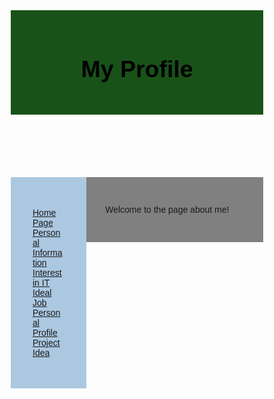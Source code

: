  <!DOCTYPE html>
 <html lang="en">
 <body>
<title>My Profile</title>
  <head>
 <meta charset="utf-8">
 <meta name="viewport" content="width=device-width, initial scale=1">
 <style>
 * {
  box-sizing: border-box;
}
body {
 font-family: Arial, Helvetica, sans-serif;
}
header{
  background-color: #195219;
  padding: 20px;
  text-align: center;
  font-size: 25px;
  color: black;
}
article{
  float:left;
  padding: 30px;
  width:70%;
  background-color: grey;
  height:inherit;
}
nav{
  float: left;
  width: 30%;
  height:inherit;
  background-color: #ACC8E1 ;
  padding: 30px;
}
nav ul{
  list-style-type: none;
  padding: 5px;
}
section::after{
  content:"";
  display:table;
  clear:both;
}
footer{
  background-color: black;
  padding:10px;
  text-align: justify;
  color:white;
}
@media(max-width:600px){
  nav,article{
    width:100%;
    height:auto;
  }
}
 </style>
  </head>
 <header>
   <h2>My Profile</h2>
 </header>

 <section>
   <nav>
     <ul>
       <li>
         <a href="D:\Elijah\Documents\University\Assignment 1\Assignment-1\Home Page.html">
           Home Page
         </a>
       </li>
       <li>
         <a href="D:\Elijah\Documents\University\Assignment 1\Assignment-1\Personal Information.html">
           Personal Information
         </a>
       </li>
       <li>
         <a href="D:\Elijah\Documents\University\Assignment 1\Assignment-1\Interest in It.html">
           Interest in IT
         </a>
       </li>
       <li>
         <a href="D:\Elijah\Documents\University\Assignment 1\Assignment-1\Ideal Job.html">
           Ideal Job
         </a>
       </li>
       <li>
         <a href="D:\Elijah\Documents\University\Assignment 1\Assignment-1\Personal Profile.html">
           Personal Profile
         </a>
       </li>
       <li>
         <a href="D:\Elijah\Documents\University\Assignment 1\Assignment-1\Project Idea.html">
           Project Idea
         </a>
       </li>
     </ul>
   </nav>

   <article>
     <p>Welcome to the page about me!</p>
 </body>
 </html>

